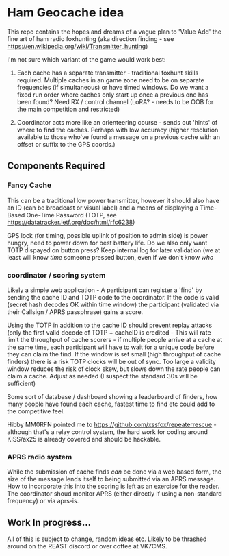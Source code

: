# Ham Geocache idea
This repo contains the hopes and dreams of a vague plan to 'Value Add' the fine art of ham radio foxhunting (aka direction finding - see https://en.wikipedia.org/wiki/Transmitter_hunting) 

I'm not sure which variant of the game would work best: 
1. Each cache has a separate transmitter - traditional foxhunt skills required. Multiple caches in an game zone need to be on separate frequencies (if simultaneous) or have timed windows. Do we want a fixed run order where caches only start up once a previous one has been found? Need RX / control channel (LoRA? - needs to be OOB for the main competition and restricted)

2. Coordinator acts more like an orienteering course - sends out 'hints' of where to find the caches. Perhaps with low accuracy (higher resolution available to those who've found a message on a previous cache with an offset or suffix to the GPS coords.) 

## Components Required
### Fancy Cache
This can be a traditional low power transmitter, however it should also have an ID (can be broadcast or visual label) and a means of displaying a Time-Based One-Time Password (TOTP, see https://datatracker.ietf.org/doc/html/rfc6238) 

GPS lock (for timing, possible uplink of position to admin side) is power hungry, need to power down for best battery life. Do we also only want TOTP dispayed on button press? Keep internal log for later validation (we at least will know *time* someone pressed button, even if we don't know *who*


### coordinator / scoring system
Likely a simple web application - A participant can register a 'find' by sending the cache ID and TOTP code to the coordinator. If the code is valid (secret hash decodes OK within time window) the participant (validated via their Callsign / APRS passphrase) gains a score. 

Using the TOTP in addition to the cache ID should prevent replay attacks (only the first valid decode of TOTP + cacheID is credited - This will rate limit the throughput of cache scorers - if multiple people arrive at a cache at the same time, each participant will have to wait for a unique code before they can claim the find. If the window is set small (high throughput of cache finders) there is a risk TOTP clocks will be out of sync. Too large a validity window reduces the risk of clock skew, but slows down the rate people can claim a cache. Adjust as needed (I suspect the standard 30s will be sufficient)

Some sort of database / dashboard showing a leaderboard of finders, how many people have found each cache, fastest time to find etc could add to the competitive feel. 

Hibby MM0RFN pointed me to https://github.com/xssfox/repeaterrescue - although that's a relay control system, the hard work for coding around KISS/ax25 is already covered and should be hackable.

### APRS radio system 
While the submission of cache finds *can* be done via a web based form, the size of the message lends itself to being submitted via an APRS message. How to incorporate this into the scoring is left as an exercise for the reader. 
The coordinator shoud monitor APRS (either directly if using a non-standard frequency) or via aprs-is. 


## Work In progress...
All of this is subject to change, random ideas etc. Likely to be thrashed around on the REAST discord or over coffee at VK7CMS. 
